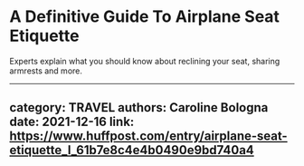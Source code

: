# A Definitive Guide To Airplane Seat Etiquette

Experts explain what you should know about reclining your seat, sharing armrests and more.

---
category: TRAVEL
authors: Caroline Bologna
date: 2021-12-16
link: https://www.huffpost.com/entry/airplane-seat-etiquette_l_61b7e8c4e4b0490e9bd740a4
---
